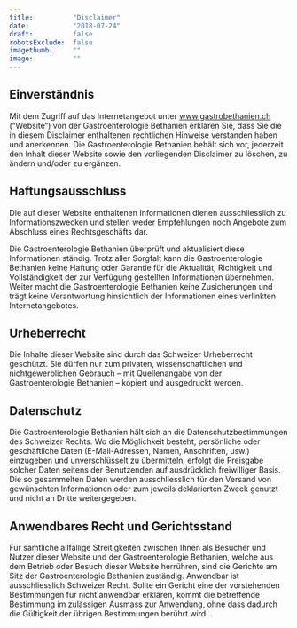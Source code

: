 ```yaml
---
title:          "Disclaimer"
date:           "2018-07-24"
draft:          false
robotsExclude:  false
imagethumb:     ""
image:          ""
---
```

## Einverständnis

Mit dem Zugriff auf das Internetangebot unter www.gastrobethanien.ch (“Website“) von der Gastroenterologie Bethanien erklären Sie, dass Sie die in diesem Disclaimer enthaltenen rechtlichen Hinweise verstanden haben und anerkennen. Die Gastroenterologie Bethanien behält sich vor, jederzeit den Inhalt dieser Website sowie den vorliegenden Disclaimer zu löschen, zu ändern und/oder zu ergänzen.

## Haftungsausschluss

Die auf dieser Website enthaltenen Informationen dienen ausschliesslich zu Informationszwecken und stellen weder Empfehlungen noch Angebote zum Abschluss eines Rechtsgeschäfts dar.

Die Gastroenterologie Bethanien überprüft und aktualisiert diese Informationen ständig. Trotz aller Sorgfalt kann die Gastroenterologie Bethanien keine Haftung oder Garantie für die Aktualität, Richtigkeit und Vollständigkeit der zur Verfügung gestellten Informationen übernehmen. Weiter macht die Gastroenterologie Bethanien keine Zusicherungen und trägt keine Verantwortung hinsichtlich der Informationen eines verlinkten Internetangebotes.

## Urheberrecht

Die Inhalte dieser Website sind durch das Schweizer Urheberrecht geschützt. Sie dürfen nur zum privaten, wissenschaftlichen und nichtgewerblichen Gebrauch – mit Quellenangabe von der Gastroenterologie Bethanien – kopiert und ausgedruckt werden.

## Datenschutz

Die Gastroenterologie Bethanien hält sich an die Datenschutzbestimmungen des Schweizer Rechts. Wo die Möglichkeit besteht, persönliche oder geschäftliche Daten (E-Mail-Adressen, Namen, Anschriften, usw.) einzugeben und unverschlüsselt zu übermitteln, erfolgt die Preisgabe solcher Daten seitens der Benutzenden auf ausdrücklich freiwilliger Basis. Die so gesammelten Daten werden ausschliesslich für den Versand von gewünschten Informationen oder zum jeweils deklarierten Zweck genutzt und nicht an Dritte weitergegeben.

## Anwendbares Recht und Gerichtsstand

Für sämtliche allfällige Streitigkeiten zwischen Ihnen als Besucher und Nutzer dieser Website und der Gastroenterologie Bethanien, welche aus dem Betrieb oder Besuch dieser Website herrühren, sind die Gerichte am Sitz der Gastroenterologie Bethanien zuständig. Anwendbar ist ausschliesslich Schweizer Recht. Sollte ein Gericht eine der vorstehenden Bestimmungen für nicht anwendbar erklären, kommt die betreffende Bestimmung im zulässigen Ausmass zur Anwendung, ohne dass dadurch die Gültigkeit der übrigen Bestimmungen berührt wird.